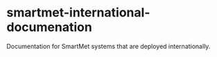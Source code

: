 # smartmet-international-documenation
Documentation for SmartMet systems that are deployed internationally.

